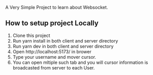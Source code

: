 A Very Simple Project to learn about Websocket.

## How to setup project Locally
1. Clone this project
2. Run yarn install in both client and server directory
3. Run yarn dev in both client and server directory
4. Open http://localhost:5173/ in brower
5. Type your username and mover cursor. 
6. You can open mltiple such tab and you will cursor information is broadcasted from server to each User.

